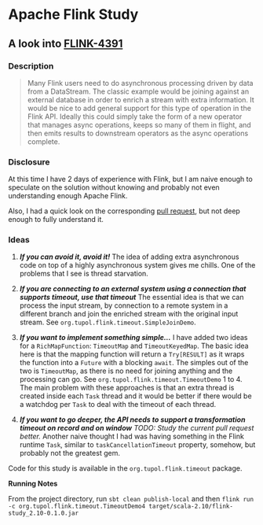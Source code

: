# Apache Flink Study


## A look into [FLINK-4391](https://issues.apache.org/jira/browse/FLINK-4391)

### Description

> Many Flink users need to do asynchronous processing driven by data from a DataStream. The classic example would be joining against an external database in order to enrich a stream with extra information.
> It would be nice to add general support for this type of operation in the Flink API. Ideally this could simply take the form of a new operator that manages async operations, keeps so many of them in flight, and then emits results to downstream operators as the async operations complete.

### Disclosure

At this time I have 2 days of experience with Flink, but I am naive enough to speculate on the solution without knowing and probably not even understanding enough Apache Flink.

Also, I had a quick look on the corresponding [pull request](https://github.com/apache/flink/pull/2629/), but not deep enough to fully understand it.

### Ideas

1.  ***If you can avoid it, avoid it!***
    The idea of adding extra asynchronous code on top of a highly asynchronous system gives me chills.
    One of the problems that I see is thread starvation.

2.  ***If you are connecting to an external system using a connection that supports timeout, use that timeout***
    The essential idea is that we can process the input stream, by connection to a remote system in a different branch and join the enriched stream with the original input stream.
    See `org.tupol.flink.timeout.SimpleJoinDemo`.

3.  ***If you want to implement something simple...***
    I have added two ideas for a `RichMapFunction`: `TimeoutMap` and `TimeoutKeyedMap`.
    The basic idea here is that the mapping function will return a `Try[RESULT]` as it wraps the function into a `Future` with a blocking `await`. 
    The simples out of the two is `TimeoutMap`, as there is no need for joining anything and the processing can go. 
    See `org.tupol.flink.timeout.TimeoutDemo` 1 to 4.
    The main problem with these approaches is that an extra thread is created inside each `Task` thread and it would be better if there would be a watchdog per `Task` to deal with the timeout of each thread.


4.  ***If you want to go deeper, the API needs to support a transformation timeout on record and on window***
    *TODO: Study the current pull request better.*
    Another naive thought I had was having something in the Flink runtime `Task`, similar to `taskCancellationTimeout` property, somehow, but probably not the greatest gem.
    

Code for this study is available in the `org.tupol.flink.timeout` package.

**Running Notes**

From the project directory, run 
`sbt clean publish-local`
and then 
`flink run -c org.tupol.flink.timeout.TimeoutDemo4 target/scala-2.10/flink-study_2.10-0.1.0.jar`


